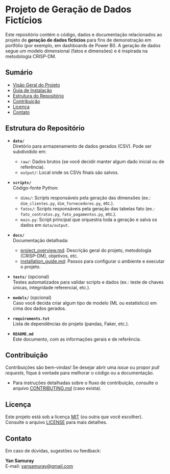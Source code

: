 # Projeto de Geração de Dados Fictícios

Este repositório contém o código, dados e documentação relacionados ao projeto de **geração de dados fictícios** para fins de demonstração em portfólio (por exemplo, em dashboards de Power BI). A geração de dados segue um modelo dimensional (fatos e dimensões) e é inspirada na metodologia CRISP-DM.

## Sumário

- [Visão Geral do Projeto](docs/project_overview.md)
- [Guia de Instalação](docs/installation_guide.md)
- [Estrutura do Repositório](#estrutura-do-repositório)
- [Contribuição](#contribuição)
- [Licença](#licença)
- [Contato](#contato)

## Estrutura do Repositório

- **`data/`**  
  Diretório para armazenamento de dados gerados (CSV). Pode ser subdividido em:
  - `raw/`: Dados brutos (se você decidir manter algum dado inicial ou de referência).
  - `output/`: Local onde os CSVs finais são salvos.

- **`scripts/`**  
  Código-fonte Python:
  - `dims/`: Scripts responsáveis pela geração das dimensões (ex.: `dim_clientes.py`, `dim_fornecedores.py`, etc.).
  - `fatos/`: Scripts responsáveis pela geração das tabelas fato (ex.: `fato_contratos.py`, `fato_pagamentos.py`, etc.).
  - `main.py`: Script principal que orquestra toda a geração e salva os dados em `data/output`.

- **`docs/`**  
  Documentação detalhada:
  - [project_overview.md](docs/project_overview.md): Descrição geral do projeto, metodologia (CRISP-DM), objetivos, etc.
  - [installation_guide.md](docs/installation_guide.md): Passos para configurar o ambiente e executar o projeto.

- **`tests/`** (opcional)  
  Testes automatizados para validar scripts e dados (ex.: teste de chaves únicas, integridade referencial, etc.).

- **`models/`** (opcional)  
  Caso você decida criar algum tipo de modelo (ML ou estatístico) em cima dos dados gerados.

- **`requirements.txt`**  
  Lista de dependências do projeto (pandas, Faker, etc.).

- **`README.md`**  
  Este documento, com as informações gerais e de referência.

## Contribuição

Contribuições são bem-vindas! Se desejar abrir uma *issue* ou propor *pull requests*, fique à vontade para melhorar o código ou a documentação.  
- Para instruções detalhadas sobre o fluxo de contribuição, consulte o arquivo [CONTRIBUTING.md](CONTRIBUTING.md) (caso exista).

## Licença

Este projeto está sob a licença [MIT](LICENSE) (ou outra que você escolher).  
Consulte o arquivo [LICENSE](LICENSE) para mais detalhes.

## Contato

Em caso de dúvidas, sugestões ou feedback:

**Yan Samuray**  
E-mail: [yansamuray@gmail.com](mailto:yansamuray@gmail.com)